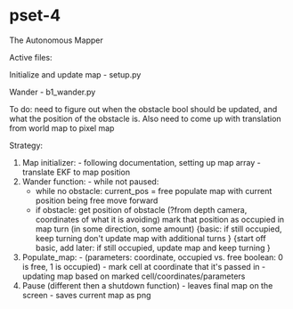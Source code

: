 # pset-4
The Autonomous Mapper

Active files:
  
  Initialize and update map - setup.py
  
  Wander - b1_wander.py
  
To do: need to figure out when the obstacle bool should be updated, and what the position of the obstacle is. Also need to come up with translation from world map to pixel map 
  
Strategy:
  1) Map initializer: 
    - following documentation, setting up map array
    - translate EKF to map position
  2) Wander function: 
    - while not paused:
      - while no obstacle:
          current_pos = free
          populate map with current position being free
          move forward
      - if obstacle:
          get position of obstacle (?from depth camera, coordinates of what it is avoiding)
          mark that position as occupied in map
          turn (in some direction, some amount)
          {basic:
            if still occupied, keep turning
            don't update map with additional turns }
          {start off basic, add later:
           if still occupied, update map and keep turning } 
  3) Populate_map:
    - (parameters: coordinate, occupied vs. free boolean: 0 is free, 1 is occupied)
    - mark cell at coordinate that it's passed in
    - updating map based on marked cell/coordinates/parameters 
  4) Pause (different then a shutdown function)
    - leaves final map on the screen
    - saves current map as png

